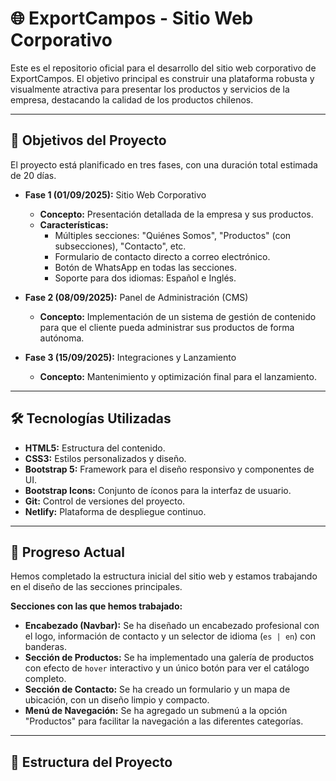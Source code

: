 # 🌐 ExportCampos - Sitio Web Corporativo

Este es el repositorio oficial para el desarrollo del sitio web corporativo de ExportCampos. El objetivo principal es construir una plataforma robusta y visualmente atractiva para presentar los productos y servicios de la empresa, destacando la calidad de los productos chilenos.

---

## 🎯 Objetivos del Proyecto

El proyecto está planificado en tres fases, con una duración total estimada de 20 días.

- **Fase 1 (01/09/2025):** Sitio Web Corporativo 
  - **Concepto:** Presentación detallada de la empresa y sus productos.
  - **Características:**
    - Múltiples secciones: "Quiénes Somos", "Productos" (con subsecciones), "Contacto", etc.
    - Formulario de contacto directo a correo electrónico.
    - Botón de WhatsApp en todas las secciones.
    - Soporte para dos idiomas: Español e Inglés.

- **Fase 2 (08/09/2025):** Panel de Administración (CMS)
  - **Concepto:** Implementación de un sistema de gestión de contenido para que el cliente pueda administrar sus productos de forma autónoma.

- **Fase 3 (15/09/2025):** Integraciones y Lanzamiento
  - **Concepto:** Mantenimiento y optimización final para el lanzamiento.

---

## 🛠️ Tecnologías Utilizadas

- **HTML5:** Estructura del contenido.
- **CSS3:** Estilos personalizados y diseño.
- **Bootstrap 5:** Framework para el diseño responsivo y componentes de UI.
- **Bootstrap Icons:** Conjunto de íconos para la interfaz de usuario.
- **Git:** Control de versiones del proyecto.
- **Netlify:** Plataforma de despliegue continuo.

---

## 🚀 Progreso Actual

Hemos completado la estructura inicial del sitio web y estamos trabajando en el diseño de las secciones principales.

**Secciones con las que hemos trabajado:**
- **Encabezado (Navbar):** Se ha diseñado un encabezado profesional con el logo, información de contacto y un selector de idioma (`es | en`) con banderas.
- **Sección de Productos:** Se ha implementado una galería de productos con efecto de `hover` interactivo y un único botón para ver el catálogo completo.
- **Sección de Contacto:** Se ha creado un formulario y un mapa de ubicación, con un diseño limpio y compacto.
- **Menú de Navegación:** Se ha agregado un submenú a la opción "Productos" para facilitar la navegación a las diferentes categorías.

---

## 📂 Estructura del Proyecto